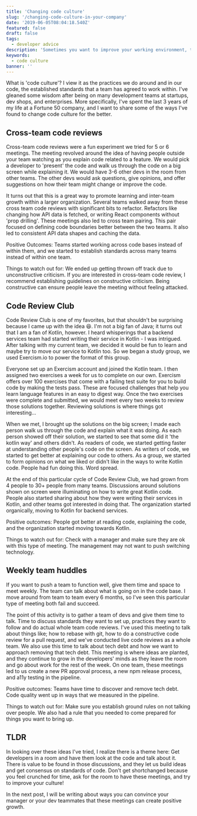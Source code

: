 ```yaml
---
title: 'Changing code culture'
slug: '/changing-code-culture-in-your-company'
date: '2019-06-05T08:04:18.540Z'
featured: false
draft: false
tags:
  - developer advice
description: 'Sometimes you want to improve your working environment, try these ideas to get started...'
keywords:
  - code culture
banner: ''
---
```


What is 'code culture'? I view it as the practices we do around and in our code, the established standards that a team has agreed to work within. I've gleaned some wisdom after being on many development teams at startups, dev shops, and enterprises. More specifically, I've spent the last 3 years of my life at a Fortune 50 company, and I want to share some of the ways I've found to change code culture for the better.

## Cross-team code reviews

Cross-team code reviews were a fun experiment we tried for 5 or 6 meetings. The meeting revolved around the idea of having people outside your team watching as you explain code related to a feature. We would pick a developer to 'present' the code and walk us through the code on a big screen while explaining it. We would have 3-6 other devs in the room from other teams. The other devs would ask questions, give opinions, and offer suggestions on how their team might change or improve the code.

It turns out that this is a great way to promote learning and inter-team growth within a larger organization. Several teams walked away from these cross team code reviews with significant bits to refactor. Refactors like changing how API data is fetched, or writing React components without 'prop drilling'. These meetings also led to cross team pairing. This pair focused on defining code boundaries better between the two teams. It also led to consistent API data shapes and caching the data.

Positive Outcomes: Teams started working across code bases instead of within them, and we started to establish standards across many teams instead of within one team.

Things to watch out for: We ended up getting thrown off track due to unconstructive criticism. If you are interested in cross-team code review, I recommend establishing guidelines on constructive criticism. Being constructive can ensure people leave the meeting without feeling attacked.

## Code Review Club

Code Review Club is one of my favorites, but that shouldn't be surprising because I came up with the idea 😆. I'm not a big fan of Java; it turns out that I am a fan of Kotlin, however. I heard whisperings that a backend services team had started writing their service in Kotlin - I was intrigued. After talking with my current team, we decided it would be fun to learn and maybe try to move our service to Kotlin too. So we began a study group, we used Exercism.io to power the format of this group.

Everyone set up an Exercism account and joined the Kotlin team. I then assigned two exercises a week for us to complete on our own. Exercism offers over 100 exercises that come with a failing test suite for you to build code by making the tests pass. These are focused challenges that help you learn language features in an easy to digest way. Once the two exercises were complete and submitted, we would meet every two weeks to review those solutions together. Reviewing solutions is where things got interesting...

When we met, I brought up the solutions on the big screen; I made each person walk us through the code and explain what it was doing. As each person showed off their solution, we started to see that some did it 'the kotlin way' and others didn't. As readers of code, we started getting faster at understanding other people's code on the screen. As writers of code, we started to get better at explaining our code to others. As a group, we started to form opinions on what we liked or didn't like in the ways to write Kotlin code. People had fun doing this. Word spread.

At the end of this particular cycle of Code Review Club, we had grown from 4 people to 30+ people from many teams. Discussions around solutions shown on screen were illuminating on how to write great Kotlin code. People also started sharing about how they were writing their services in Kotlin, and other teams got interested in doing that. The organization started organically, moving to Kotlin for backend services.

Positive outcomes: People got better at reading code, explaining the code, and the organization started moving towards Kotlin.

Things to watch out for: Check with a manager and make sure they are ok with this type of meeting. The management may not want to push switching technology.

## Weekly team huddles

If you want to push a team to function well, give them time and space to meet weekly. The team can talk about what is going on in the code base. I move around from team to team every 6 months, so I've seen this particular type of meeting both fail and succeed.

The point of this activity is to gather a team of devs and give them time to talk. Time to discuss standards they want to set up, practices they want to follow and do actual whole team code reviews. I've used this meeting to talk about things like; how to rebase with git, how to do a constructive code review for a pull request, and we've conducted live code reviews as a whole team. We also use this time to talk about tech debt and how we want to approach removing that tech debt. This meeting is where ideas are planted, and they continue to grow in the developers' minds as they leave the room and go about work for the rest of the week. On one team, these meetings led to us create a new PR approval process, a new npm release process, and a11y testing in the pipeline.

Positive outcomes: Teams have time to discover and remove tech debt. Code quality went up in ways that we measured in the pipeline.

Things to watch out for: Make sure you establish ground rules on not talking over people. We also had a rule that you needed to come prepared for things you want to bring up.

## TLDR

In looking over these ideas I've tried, I realize there is a theme here: Get developers in a room and have them look at the code and talk about it. There is value to be found in those discussions, and they let us build ideas and get consensus on standards of code. Don't get shortchanged because you feel crunched for time, ask for the room to have these meetings, and try to improve your culture!

In the next post, I will be writing about ways you can convince your manager or your dev teammates that these meetings can create positive growth.
